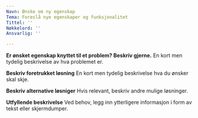 ```yaml
---
Navn: Ønske om ny egenskap
Tema: Foreslå nye egenskaper og funksjonalitet
Tittel: ''
Nøkkelord: ''
Ansvarlig: ''

---
```


**Er ønsket egenskap knyttet til et problem? Beskriv gjerne.**
En kort men tydelig beskrivelse av hva problemet er.

**Beskriv foretrukket løsning**
En kort men tydelig beskrivelse hva du ønsker skal skje.

**Beskriv alternative løsniger**
Hvis relevant, beskriv andre mulige løsninger.

**Utfyllende beskrivelse**
Ved behov, legg inn ytterligere informasjon i form av tekst eller skjermdumper.
